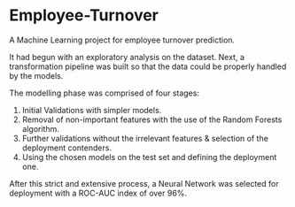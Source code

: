 # Employee-Turnover
A Machine Learning project for employee turnover prediction.

It had begun with an exploratory analysis on the dataset. Next, a transformation pipeline was built so that the data could be properly handled by the models.

The modelling phase was comprised of four stages:
<ul style='list-style-type:decimal'> 
    <li> 
        Initial Validations with simpler models.
    </li>
    <li> 
        Removal of non-important features with the use of the Random Forests algorithm.
    </li>
    <li> 
        Further validations without the irrelevant features & selection of the deployment contenders. 
    </li>
    <li> 
        Using the chosen models on the test set and defining the deployment one.
    </li>
</ul>

After this strict and extensive process, a Neural Network was selected for deployment with a ROC-AUC index of over 96%.